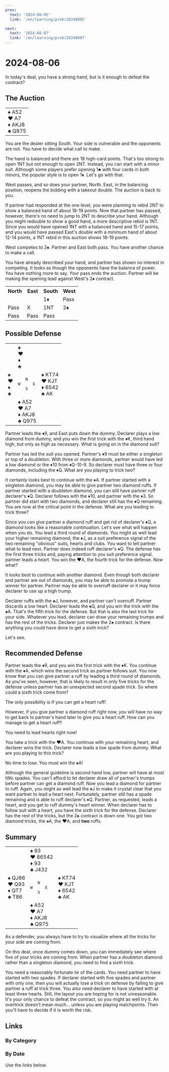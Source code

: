 ```yaml
---
prev:
  text: '2024-08-05'
  link: '/en/learning/prob/20240805'

next:
  text: '2024-08-07'
  link: '/en/learning/prob/20240807'
---
```


# 2024-08-06

In today's deal, you have a strong hand, but is it enough to defeat the contract?

<Badge type="tip" text="Defense"/>

## The Auction

<table class="hand">
	<tr>
		<td>♠️ A52<br>♥️ A7<br>♦️ AKJ8<br>♣️ Q975</td>
	</tr>
</table>

You are the dealer sitting South. Your side is vulnerable and the opponents are not. You have to decide what call to make.

The hand is balanced and there are 18 high-card points. That's too strong to open 1NT but not enough to open 2NT. Instead, you can start with a minor suit. Although some players prefer opening 1♣️ with four cards in both minors, the popular style is to open 1♦️. Let's go with that.

West passes, and so does your partner, North. East, in the balancing position, reopens the bidding with a takeout double. The auction is back to you.

If partner had responded at the one level, you were planning to rebid 2NT to show a balanced hand of about 18-19 points. Now that partner has passed, however, there's no need to jump to 2NT to describe your hand. Although you might redouble to show a good hand, a more descriptive rebid is 1NT. Since you would have opened 1NT with a balanced hand and 15-17 points, and you would have passed East's double with a minimum hand of about 12-14 points, a 1NT rebid in this auction shows 18-19 points.

West competes to 2♠️. Partner and East both pass. You have another chance to make a call.

You have already described your hand, and partner has shown no interest in competing. It looks as though the opponents have the balance of power. You have nothing more to say. Your pass ends the auction. Partner will be making the opening lead against West's 2♠️ contract.

<table class="auction">
	<tr>
		<th>North</th>
		<th>East</th>
		<th>South</th>
		<th>West</th>
	</tr>
	<tr>
		<td></td>
		<td></td>
		<td>1♦️</td>
		<td>Pass</td>
	</tr>
	<tr>
		<td>Pass</td>
		<td>X</td>
		<td>1NT</td>
		<td>2♠️</td>
	</tr>
	<tr>
		<td>Pass</td>
		<td>Pass</td>
		<td>Pass</td>
		<td></td>
	</tr>
</table>

## Possible Defense

<table class="deal">
	<tr>
		<td></td>
		<td>♠️ <br>♥️ <br>♦️ <br>♣️ </td>
		<td></td>
	</tr>
	<tr>
		<td>♠️ <br>♥️ <br>♦️ <br>♣️ </td>
		<td><pre>   N<br>W     E<br>   S</pre></td>
		<td>♠️ KT74<br>♥️ KJT<br>♦️ 6542<br>♣️ AK</td>
	</tr>
	<tr>
		<td></td>
		<td>♠️ A52<br>♥️ A7<br>♦️ AKJ8<br>♣️ Q975</td>
		<td></td>
	</tr>
</table>

Partner leads the ♦️9, and East puts down the dummy. Declarer plays a low diamond from dummy, and you win the first trick with the ♦️K, third hand high, but only as high as necessary. What is going on in the diamond suit?

Partner has led the suit you opened. Partner's ♦️9 must be either a singleton or top of a doubleton. With three or more diamonds, partner would have led a low diamond or the ♦️10 from ♦️Q-10-9. So declarer must have three or four diamonds, including the ♦️Q. What are you playing to trick two?

It certainly looks best to continue with the ♦️A. If partner started with a singleton diamond, you may be able to give partner two diamond ruffs. If partner started with a doubleton diamond, you can still have partner ruff declarer's ♦️Q. Declarer follows with the ♦️10, and partner with the ♦️3. So partner did start with two diamonds, and declarer still has the ♦️Q remaining. You are now at the critical point in the defense. What are you leading to trick three?

Since you can give partner a diamond ruff and get rid of declarer's ♦️Q, a diamond looks like a reasonable continuation. Let's see what will happen when you do. You lead a third round of diamonds. You might as well lead your higher remaining diamond, the ♦️J, as a suit preference signal of the two remaining "obvious" suits, hearts and clubs. You want to tell partner what to lead next. Partner does indeed ruff declarer's ♦️Q. The defense has the first three tricks and, paying attention to you suit preference signal, partner leads a heart. You win the ♥️A, the fourth trick for the defense. Now what?

It looks best to continue with another diamond. Even though both declarer and partner are out of diamonds, you may be able to promote a trump winner for partner. Partner may be able to overruff declarer or it may force declarer to use up a high trump.

Declarer ruffs with the ♠️J, however, and partner can't overruff. Partner discards a low heart. Declarer leads the ♠️Q, and you win the trick with the ♠️A. That's the fifth trick for the defense. But that is also the last trick for your side. Whatever you lead, declarer can draw your remaining trumps and has the rest of the tricks. Declarer just makes the 2♠️ contract. Is there anything you could have done to get a sixth trick?

Let's see.

## Recommended Defense

Partner leads the ♦️9, and you win the first trick with the ♦️K. You continue with the ♦️A, which wins the second trick as partner follows suit. You now know that you can give partner a ruff by leading a third round of diamonds. As you've seen, however, that is likely to result in only five tricks for the defense unless partner has an unexpected second spade trick. So where could a sixth trick come from?

The only possibility is if you can get a heart ruff!

However, if you give partner a diamond ruff right now, you will have no way to get back to partner's hand later to give you a heart ruff. How can you manage to get a heart ruff?

You need to lead hearts right now!

You take a trick with the ♥️A. You continue with your remaining heart, and declarer wins the trick. Declarer now leads a low spade from dummy. What are you playing to this trick?

No time to lose. You must win the ♠️A!

Although the general guideline is second hand low, partner will have at most tWo spades. You can't afford to let declarer draw all of partner's trumps before partner can get a diamond ruff. Now you lead a diamond for partner to ruff. Again, you might as well lead the ♦️J to make it crystal clear that you want partner to lead a heart next. Fortunately, partner still has a spade remaining and is able to ruff declarer's ♦️Q. Partner, as requested, leads a heart, and you get to ruff dummy's heart winner. When declarer has to follow suit with a heart, you have the sixth trick for the defense. Declarer has the rest of the tricks, but the 2♠️ contract is down one. You got two diamond tricks, the ♠️A, the ♥️A, and **two** ruffs.

## Summary

<table class="deal">
	<tr>
		<td></td>
		<td>♠️ 93<br>♥️ 86542<br>♦️ 93<br>♣️ J432</td>
		<td></td>
	</tr>
	<tr>
		<td>♠️ QJ86<br>♥️ Q93<br>♦️ QT7<br>♣️ T86</td>
		<td><pre>   N<br>W     E<br>   S</pre></td>
		<td>♠️ KT74<br>♥️ KJT<br>♦️ 6542<br>♣️ AK</td>
	</tr>
	<tr>
		<td></td>
		<td>♠️ A52<br>♥️ A7<br>♦️ AKJ8<br>♣️ Q975</td>
		<td></td>
	</tr>
</table>

As a defender, you always have to try to visualize where all the tricks for your side are coming from.

On this deal, once dummy comes down, you can immediately see where five of your tricks are coming from. When partner has a doubleton diamond rather than a singleton diamond, you need to find a sixth trick.

You need a reasonably fortunate lie of the cards. You need partner to have started with two spades. If declarer started with five spades and partner with only one, then you will actually lose a trick on defense by failing to give partner a ruff at trick three. You also need declarer to have started with at least three hearts. Still, the layout you are hoping for is not unreasonable. It's your only chance to defeat the contract, so you might as well try it. An overtrick doesn't mean much... unless you are playing matchpoints. Then you'll have to decide if it is worth the risk.

## Links

### By Category

[<Badge type="info" text="<--"/>](/en/learning/prob/20240806#links)
[<Badge type="tip" text="Calendar"/>](/en/learning/calendar/202408)
[<Badge type="info" text="-->"/>](/en/learning/prob/20240806#links)

### By Date

Use the links below.
